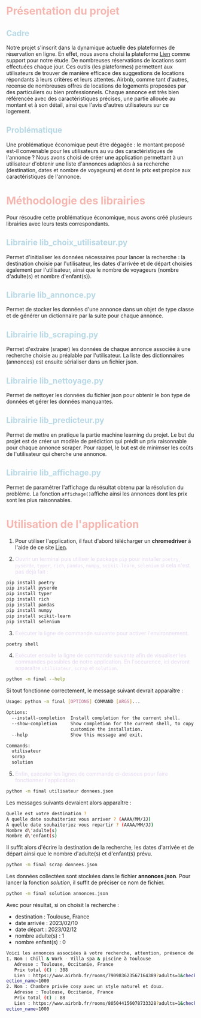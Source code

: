 # <span style="color:#f5b7b1 ">Présentation du projet</span>
## <span style="color:#b7d8e6">Cadre</span>
Notre projet s'inscrit dans la dynamique actuelle des plateformes de réservation en ligne. En effet, nous avons choisi la plateforme [Lien](airbnb.com) comme support pour notre étude. De nombreuses réservations de locations sont effectuées chaque jour. Ces outils (les plateformes) permettent aux utilisateurs de trouver de manière efficace des suggestions de locations répondants à leurs critères et leurs attentes. Airbnb, comme tant d'autres, recense de nombreuses offres de locations de logements proposées par des particuliers ou bien professionnels. Chaque annonce est très bien référencée avec des caractéristiques précises, une partie allouée au montant et à son détail, ainsi que l'avis d'autres utilisateurs sur ce logement.

## <span style="color:#b7d8e6">Problématique</span>
Une problématique économique peut être dégagée : le montant proposé est-il convenable pour les utilisateurs au vu des caractéristiques de l'annonce ? 
Nous avons choisi de créer une application permettant à un utilisateur d'obtenir une liste d'annonces adaptées à sa recherche (destination, dates et nombre de voyageurs) et dont le prix est propice aux caractéristiques de l'annonce. 

# <span style="color:#f5b7b1">Méthodologie des librairies</span>
Pour résoudre cette problématique économique, nous avons créé plusieurs librairies avec leurs tests correspondants.

## <span style="color:#b7d8e6">Librairie **lib_choix_utilisateur.py**</span>
Permet d'initialiser les données nécessaires pour lancer la recherche : la destination choisie par l'utilisateur, les dates d'arrivée et de départ choisies également par l'utilisateur, ainsi que le nombre de voyageurs (nombre d'adulte(s) et nombre d'enfant(s)). 

## <span style="color:#b7d8e6">Librarie **lib_annonce.py**</span>
Permet de stocker les données d'une annonce dans un objet de type classe et de générer un dictionnaire par la suite pour chaque annonce.

## <span style="color:#b7d8e6">Librairie **lib_scraping.py**</span>
Permet d'extraire (sraper) les données de chaque annonce associée à une recherche choisie au préalable par l'utilisateur. La liste des dictionnaires (annonces) est ensuite sérialiser dans un fichier json.

## <span style="color:#b7d8e6">Librairie **lib_nettoyage.py**</span>
Permet de nettoyer les données du fichier json pour obtenir le bon type de données et gérer les données manquantes.

## <span style="color:#b7d8e6">Librairie **lib_predicteur.py**</span>
Permet de mettre en pratique la partie machine learning du projet. Le but du projet est de créer un modèle de prédiction qui prédit un prix raisonnable pour chaque annonce scraper. Pour rappel, le but est de minimser les coûts de l'utilisateur qui cherche une annonce. 

## <span style="color:#b7d8e6">Librairie **lib_affichage.py**</span>
Permet de paramétrer l'affichage du résultat obtenu par la résolution du problème. La fonction `affichage()`affiche ainsi les annonces dont les prix sont les plus raisonnables.

# <span style="color:#f5b7b1">Utilisation de l'application</span>
1. Pour utiliser l'application, il faut d'abord télécharger un **chromedriver** à l'aide de ce site [Lien](https://chromedriver.chromium.org/downloads).

2. <span style="color:#e5d6f3">Ouvrir un terminal puis utiliser le package `pip` pour installer `poetry`, `pyserde`, `typer`, `rich`, `pandas`, `numpy`, `scikit-learn`, `selenium` si cela n'est pas déjà fait :</span>
```bash
pip install poetry
pip install pyserde
pip install typer
pip install rich
pip install pandas
pip install numpy
pip install scikit-learn
pip install selenium
```

3. <span style="color:#e5d6f3">Exécuter la ligne de commande suivante pour activer l'environnement.</span>
```bash
poetry shell
```

4. <span style="color:#e5d6f3">Exécuter ensuite la ligne de commande suivante afin de visualiser les commandes possibles de notre application. En l'occurence, ici devront apparaître `utilisateur`, `scrap` et `solution`.</span>
```bash
python -m final --help
```
Si tout fonctionne correctement, le message suivant devrait apparaître :
```bash
Usage: python -m final [OPTIONS] COMMAND [ARGS]...

Options:
  --install-completion  Install completion for the current shell.
  --show-completion     Show completion for the current shell, to copy it or
                        customize the installation.
  --help                Show this message and exit.

Commands:
  utilisateur
  scrap
  solution
```

5. <span style="color:#e5d6f3">Enfin, exécuter les lignes de commande ci-dessous pour faire fonctionner l'application :</span>
```bash
python -m final utilisateur donnees.json
```
Les messages suivants devraient alors apparaître :
```bash
Quelle est votre destination ? 
A quelle date souhaiteriez vous arriver ? (AAAA/MM/JJ) 
A quelle date souhaiteriez vous repartir ? (AAAA/MM/JJ)
Nombre d\'adulte(s) 
Nombre d\'enfant(s) 
```
Il suffit alors d'écrire la destination de la recherche, les dates d'arrivée et de départ ainsi que le nombre d'adulte(s) et d'enfant(s) prévu.

```bash
python -m final scrap donnees.json
```
Les données collectées sont stockées dans le fichier **annonces.json**. Pour lancer la fonction *solution*, il suffit de préciser ce nom de fichier.
```bash
python -m final solution annonces.json
```
Avec pour résultat, si on choisit la recherche :  
  - destination : Toulouse, France  
  - date arrivée : 2023/02/10  
  - date départ : 2023/02/12  
  - nombre adulte(s) : 1  
  - nombre enfant(s) : 0  
```bash
Voici les annonces associées à votre recherche, attention, présence de sur-apprentissage :
1. Nom : Chill & Work - Villa spa & piscine à Toulouse
   Adresse : Toulouse, Occitanie, France
   Prix total (€) : 308
   Lien : https://www.airbnb.fr/rooms/790983623567164389?adults=1&check_in=2023-02-10&check_out=2023-02-12&previous_page_s
ection_name=1000 
2. Nom : Chambre privée cosy avec un style naturel et doux.
   Adresse : Toulouse, Occitanie, France
   Prix total (€) : 88
   Lien : https://www.airbnb.fr/rooms/805044156078733328?adults=1&check_in=2023-02-10&check_out=2023-02-12&previous_page_s
ection_name=1000 
```
